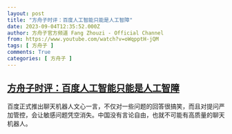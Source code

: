 ```yaml
---
layout: post
title: "方舟子时评：百度人工智能只能是人工智障"
date: 2023-09-04T12:35:52.000Z
author: 方舟子官方频道 Fang Zhouzi - Official Channel
from: https://www.youtube.com/watch?v=oWqpptH-jQM
tags: [ 方舟子 ]
comments: True
categories: [ 方舟子 ]
---
```

<!--1693830952000-->
[方舟子时评：百度人工智能只能是人工智障](https://www.youtube.com/watch?v=oWqpptH-jQM)
------

<div>
百度正式推出聊天机器人文心一言，不仅对一些问题的回答很搞笑，而且对提问严加管控，会让敏感问题凭空消失。中国没有言论自由，也就不可能有高质量的聊天机器人。
</div>
